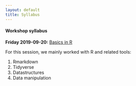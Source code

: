 ```yaml
---
layout: default
title: Syllabus
---
```


#### Workshop syllabus

**Friday 2019-09-20:** [Basics in R][1]

For this session, we mainly worked with R and related tools:
1. Rmarkdown
2. Tidyverse
3. Datastructures
4. Data manipulation

[1]: Data/2019-09-20/Introduction_workshop/Introduction_xaringan.html
